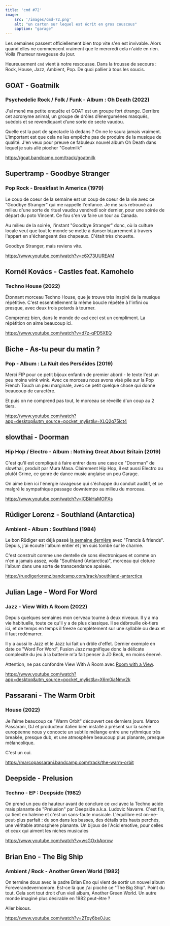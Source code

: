 ```yaml
---
title: 'cmd #72'
image:
    src: '/images/cmd-72.png'
    alt: "un carton sur lequel est écrit en gros couscous"
    caption: "garage"
---
```


Les semaines passent officiellement bien trop vite s'en est invivable. Alors
quand elles ne commencent vraiment que le mercredi cela n'aide en rien. Voilà
l'humeur ravageuse du jour.

Heureusement `cmd` vient à notre rescousse. Dans la trousse de secours : Rock,
House, Jazz, Ambient, Pop. De quoi pallier à tous les soucis.





## GOAT - Goatmilk

### Psychedelic Rock / Folk / Funk - Album : Oh Death (2022)

J'ai mené ma petite enquête et GOAT est un groupe fort étrange. Derrière cet
acronyme animal, un groupe de drôles d’énergumènes masqués, suédois et se
revendiquant d’une sorte de secte vaudou.

Quelle est la part de spectacle là dedans ? On ne le saura jamais vraiment.
L'important est que cela ne les empêche pas de produire de la musique de
qualité. J'en veux pour preuve ce fabuleux nouvel album Oh Death dans lequel je
suis allé piocher "Goatmilk"

https://goat.bandcamp.com/track/goatmilk



## Supertramp - Goodbye Stranger

### Pop Rock - Breakfast In America (1979)

Le coup de coeur de la semaine est un coup de coeur de la vie avec ce "Goodbye
Stranger" qui me rappelle l'enfance. Je me suis retrouvé au milieu d'une sorte
de rituel vaudou vendredi soir dernier, pour une soirée de départ du poto
Vincent. Ce fou s'en va faire un tour au Canada.

Au milieu de la soirée, l'instant "Goodbye Stranger" donc, où la culture locale
veut que tout le monde se mette à danser bizarrement à travers l'appart en
s'échangeant des chapeaux. C'était très chouette.

Goodbye Stranger, mais reviens vite.

https://www.youtube.com/watch?v=c6X73UUREAM




## Kornél Kovács - Castles feat. Kamohelo

### Techno House (2022)

Étonnant morceau Techno House, que je trouve très inspiré de la musique
répétitive. C'est essentiellement la même boucle répétée à l'infini ou presque,
avec deux trois potards à tourner.

Comprenez bien, dans le monde de `cmd` ceci est un compliment. La répétition on
aime beaucoup ici.

https://www.youtube.com/watch?v=d7z-qPD5XEQ



## Biche - As-tu peur du matin ?

### Pop - Album : La Nuit des Perséides (2019)

Merci FIP pour ce petit bijoux enfantin de premier abord - le texte l'est un peu
moins wink wink. Avec ce morceau nous avons visé pile sur la Pop French Touch un
peu marginale, avec ce petit quelque chose qui donne beaucoup de caractère.

Et puis on ne comprend pas tout, le morceau se réveille d'un coup au 2 tiers.

https://www.youtube.com/watch?app=desktop&utm_source=pocket_mylist&v=XLQ2q75lct4



## slowthai - Doorman

### Hip Hop / Electro - Album : Nothing Great About Britain (2019)

C'est qu'il est compliqué à faire entrer dans une case ce "Doorman" de slowthai,
produit par Mura Masa. Clairement Hip Hop, il est aussi Electro ou plutôt Grime,
ce genre de dance music anglaise un peu Garage.

On aime bien ici l'énergie ravageuse qui s'échappe du conduit auditif, et ce
malgré le sympathique passage downtempo au milieu du morceau.

https://www.youtube.com/watch?v=ICBkHaMOPXs



## Rüdiger Lorenz - Southland (Antarctica)

### Ambient - Album : Southland (1984)

Le bon Rüdiger est déjà passé [la semaine
dernière](https://cmd.wuips.com/post/2022-10-28-cmd-71) avec "Francis &
friends". Depuis, j'ai écouté l'album entier et j'en suis tombé sur le charme.

C'est construit comme une dentelle de sons électroniques et comme on n'en a
jamais assez, voilà "Southland (Antarctica)", morceau qui cloture l'album dans
une sorte de transcendance apaisée.

https://ruedigerlorenz.bandcamp.com/track/southland-antarctica



## Julian Lage - Word For Word

### Jazz - View With A Room (2022)

Depuis quelques semaines mon cerveau tourne à deux niveaux. Il y a ma vie
habituelle, toute ce qu'il y a de plus classique. Il se débrouille ok-tiers ici,
et de temps en temps il freeze complètement sur une syllable ou deux et il faut
redémarrer.

Il y a aussi le Jazz et le Jazz lui fait un drôle d'effet. Dernier exemple en
date ce "Word For Word", Fusion Jazz magnifique donc la délicate complexité du
jeu à la batterie m'a fait penser à JD Beck, en moins énervé.

Attention, ne pas confondre View With A Room avec [Room with a
View](https://www.ballet-de-marseille.com/fr/compagnie/spectacles/room-with-a-view-74).

https://www.youtube.com/watch?app=desktop&utm_source=pocket_mylist&v=X6m0iaNmv2k



## Passarani - The Warm Orbit

### House (2022)

Je l’aime beaucoup ce "Warm Orbit" découvert ces derniers jours. Marco
Passarani, DJ et producteur italien bien installé à présent sur la scène
européenne nous y concocte un subtile mélange entre une rythmique très breakée,
presque dub, et une atmosphère beaucoup plus planante, presque mélancolique.

C'est un oui.

https://marcopassarani.bandcamp.com/track/the-warm-orbit



## Deepside - Prelusion

### Techno - EP : Deepside (1982)

On prend un peu de hauteur avant de conclure ce `cmd` avec la Techno acide mais
planante de "Prelusion" par Deepside a.k.a. Ludovic Navarre. C'est fin, ça tient
en haleine et c'est un sans-faute musicale. L'équilibre est on-ne-peut-plus
parfait : du son dans les basses, des détails très hauts perchés, une véritable
atmosphère planante. Un bijoux de l'Acid emotive, pour celles et ceux qui aiment
les niches musicales

https://www.youtube.com/watch?v=wsGOxbAprxw



## Brian Eno - The Big Ship

### Ambient / Rock - Another Green World (1982)

On termine doux avec le padre Brian Eno qui vient de sortir un nouvel album
Foreverandevernomore. Est-ce là que j'ai pioché ce "The Big Ship". Point du
tout. Cela sort tout droit d'un vieil album, Another Green World. Un autre monde
imaginé plus désirable en 1982 peut-être ?

Aller bisous.

https://www.youtube.com/watch?v=2Tqy6be0Juc

